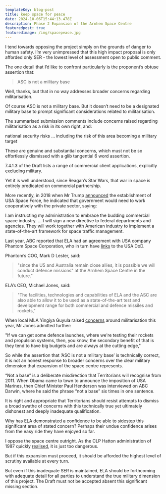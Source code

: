 ```yaml
---
templateKey: blog-post
title: keep space for peace
date: 2024-10-06T15:44:13.478Z
description: Phase 2 Expansion of the Arnhem Space Centre
featuredpost: true
featuredimage: /img/spacepeace.jpg
---
```



I tend towards opposing the project simply on the grounds of danger to human safety. I’m very unimpressed that this high impact proposal is only afforded only SER - the lowest level of assessment open to public comment. 



The one detail that I’d like to confront particularly is the proponent’s obtuse assertion that:

> ASC is not a military base



Well, thanks, but that in no way addresses broader concerns regarding militarisation.



Of course ASC is not a military base. But it doesn’t need to be a designated military base to prompt significant considerations related to militarisation.



The summarised submission comments include concerns raised regarding militarisation as a risk in its own right, and:

 

national security risks … including the risk of this area becoming a military target



These are genuine and substantial concerns, which must not be so effortlessly dismissed with a glib tangential 6 word assertion.



7.4.1.3 of the Draft lists a range of commercial client applications, explicitly excluding military. 

Yet it is well understood, since Reagan’s Star Wars, that war in space is entirely predicated on commercial partnership.



More recently, in 2018 when Mr Trump [announced](https://trumpwhitehouse.archives.gov/briefings-statements/remarks-president-trump-meeting-national-space-council-signing-space-policy-directive-3/) the establishment of USA Space Force, he indicated that government would need to work cooperatively with the private sector, saying:



I am instructing my administration to embrace the budding commercial space industry. … I will sign a new directive to federal departments and agencies. They will work together with American industry to implement a state-of-the-art framework for space traffic management.

Last year, ABC reported that ELA had an agreement with USA company Phantom Space Corporation, who in turn have [links](https://www.abc.net.au/news/2023-04-27/arnhem-land-nt-missile-testing-possibility-raises-concern/102269398) to the USA DoD.



Phantom’s COO, Mark D Lester, said:

> "since the US and Australia remain close allies, it is possible we will conduct defence missions" at the Arnhem Space Centre in the future."

ELA’s CEO, Michael Jones, said:

> "The facilities, technologies and capabilities of ELA and the ASC are also able to allow it to be used as a state-of-the-art test and development range for both commercial and defence missiles and rockets," 



When local MLA Yingiya Guyula raised [concerns](https://www.abc.net.au/news/2024-01-10/equatorial-launch-australia-dismisses-expansion-fears/103306204) around militarisation this year, Mr Jones admitted further:

"If we can get some defence launches, where we're testing their rockets and propulsion systems, then, you know, the secondary benefit of that is they tend to have big budgets and are always at the cutting edge,"



So while the assertion that ‘ASC is not a military base’ is technically correct, it is not an honest response to broader concerns over the clear military dimension that expansion of the space centre represents.

“Not a base” is a deliberate misdirection that Territorians will recognise from 2011. When Obama came to town to announce the imposition of USA Marines, then Chief Minister Paul Henderson was interviewed on ABC Darwin, where he said the phrase “not a base” six times in one sentence.

It is right and appropriate that Territorians should resist attempts to dismiss a broad swathe of concerns with this technically true yet ultimately dishonest and deeply inadequate qualification.



Why has ELA demonstrated a confidence to be able to sidestep this significant area of stated concern? Perhaps their undue confidence arises from the easy ride they have enjoyed so far.

I oppose the space centre outright. As the CLP Hatton administration of 1987 quickly [realised](https://tfhc.nt.gov.au/__data/assets/pdf_file/0020/467201/decision-5266-volume-258a-nt-spaceport.pdf), it is just too dangerous. 

But if this expansion must proceed, it should be afforded the highest level of scrutiny available at every turn. 

But even if this inadequate SER is maintained, ELA should be forthcoming with adequate detail for all parties to understand the true military dimension of this project. The Draft must not be accepted absent this significant missing section.